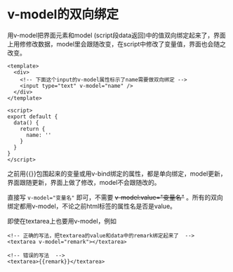 # v-model的双向绑定


用v-model把界面元素和model (script段data返回)中的值双向绑定起来了，界面上用修修改数据，model里会跟随改变，在script中修改了变量值，界面也会随之改变。

```vue
<template>
  <div>
    <!-- 下面这个input的v-model属性标示了name需要做双向绑定 -->
    <input type="text" v-model="name" />
  </div>
</template>

<script>
export default {
  data() {
    return {
      name: ''
    }
  }
}
</script>
```


之前用{{}}包围起来的变量或用v-bind绑定的属性，都是单向绑定，model更新，界面跟随更新，界面上做了修改，model不会跟随改的。

直接写 `v-model="变量名"` 即可，不需要 ~~v-model:value="变量名"~~ 。所有的双向绑定都用v-model，不论之前html标签的属性名是否是value。

即使在textarea上也要用v-model，例如

```vue
<!-- 正确的写法，把textarea的value和data中的remark绑定起来了  -->
<textarea v-model="remark"></textarea>

<!-- 错误的写法  -->
<textarea>{{remark}}</textarea>
```
